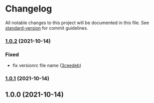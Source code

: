 # Changelog

All notable changes to this project will be documented in this file. See [standard-version](https://github.com/conventional-changelog/standard-version) for commit guidelines.

### [1.0.2](https://github.com/kannkyo/marp-template/compare/v1.0.1...v1.0.2) (2021-10-14)


### Fixed

* fix versionrc file name ([3ceedeb](https://github.com/kannkyo/marp-template/commit/3ceedebbec2706983b57e4ff9c04a7f87aacf4f0))

### [1.0.1](https://github.com/kannkyo/marp-template/compare/v1.0.0...v1.0.1) (2021-10-14)

## 1.0.0 (2021-10-14)
